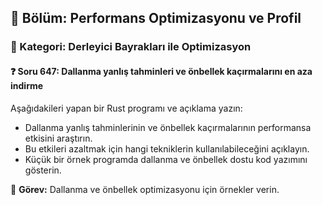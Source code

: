 ## 📘 Bölüm: Performans Optimizasyonu ve Profil
### 🔹 Kategori: Derleyici Bayrakları ile Optimizasyon
#### ❓ Soru 647: Dallanma yanlış tahminleri ve önbellek kaçırmalarını en aza indirme

Aşağıdakileri yapan bir Rust programı ve açıklama yazın:

- Dallanma yanlış tahminlerinin ve önbellek kaçırmalarının performansa etkisini araştırın.
- Bu etkileri azaltmak için hangi tekniklerin kullanılabileceğini açıklayın.
- Küçük bir örnek programda dallanma ve önbellek dostu kod yazımını gösterin.

🔧 **Görev:** Dallanma ve önbellek optimizasyonu için örnekler verin.
